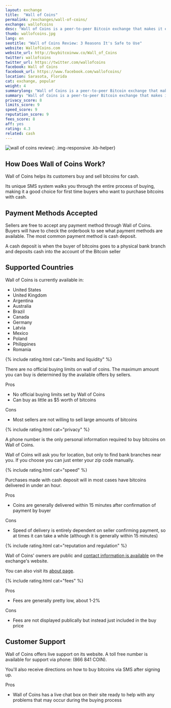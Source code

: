 ```yaml
---
layout: exchange
title:  "Wall of Coins"
permalink: /exchanges/wall-of-coins/
exchange: wallofcoins
desc: "Wall of Coins is a peer-to-peer Bitcoin exchange that makes it easy to buy and sell bitcoins."
thumb: wallofcoins.jpg
lang: en
seotitle: "Wall of Coins Review: 3 Reasons It's Safe to Use"
website: WallofCoins.com
website_url: http://buybitcoinww.co/Wall_of_Coins
twitter: wallofcoins
twitter_url: https://twitter.com/wallofcoins
facebook: Wall of Coins
facebook_url: https://www.facebook.com/wallofcoins/
location: Sarasota, Florida
cat: exchange, popular
weight: 4
summarylong: "Wall of Coins is a peer-to-peer Bitcoin exchange that makes it easy to buy and sell bitcoins."
summary: "Wall of Coins is a peer-to-peer Bitcoin exchange that makes it easy to buy and sell bitcoins."
privacy_score: 8
limits_score: 9
speed_score: 9
reputation_score: 9
fees_score: 8
aff: yes
rating: 4.3
related: cash
---
```


![wall of coins review](/img/reviews/woc.png){: .img-responsive .kb-helper}

## How Does Wall of Coins Work? 

Wall of Coins helps its customers buy and sell bitcoins for cash. 

Its unique SMS system walks you through the entire process of buying, making it a good choice for first time buyers who want to purchase bitcoins with cash.

## Payment Methods Accepted
Sellers are free to accept any payment method through Wall of Coins. Buyers will have to check the orderbook to see what payment methods are available. The most common payment method is cash deposit. 

A cash deposit is when the buyer of bitcoins goes to a physical bank branch and deposits cash into the account of the Bitcoin seller

## Supported Countries
Wall of Coins is currently available in:

* United States
* United Kingdom
* Argentina
* Australia
* Brazil
* Canada
* Germany
* Latvia 
* Mexico
* Poland
* Philippines
* Romania

{% include rating.html cat="limits and liquidity" %} 

There are no official buying limits on wall of coins. The maximum amount you can buy is determined by the available offers by sellers.

<div class="exchange-pros exchange-pros-buylist col-md-6"> 
	<div class="exchange-pros-title">Pros</div> 
	<ul class="quick-info-pros"> 
		<li>No official buying limits set by Wall of Coins</li> 
		<li>Can buy as little as $5 worth of bitcoins</li>
	</ul> 
</div>

<div class="exchange-pros exchange-pros-buylist col-md-6"> 
	<div class="exchange-pros-title">Cons</div> 
	<ul class="quick-info-cons"> 
		<li>Most sellers are not willing to sell large amounts of bitcoins</li>
	</ul> 
</div>

{% include rating.html cat="privacy" %} 

A phone number is the only personal information required to buy bitcoins on Wall of Coins. 

Wall of Coins will ask you for location, but only to find bank branches near you. If you choose you can just enter your zip code manually. 

{% include rating.html cat="speed" %} 

Purchases made with cash deposit will in most cases have bitcoins delivered in under an hour.

<div class="exchange-pros exchange-pros-buylist col-md-6"> 
	<div class="exchange-pros-title">Pros</div> 
	<ul class="quick-info-pros"> 
		<li>Coins are generally delivered within 15 minutes after confirmation of payment by buyer</li>
	</ul> 
</div>

<div class="exchange-pros exchange-pros-buylist col-md-6"> 
	<div class="exchange-pros-title">Cons</div> 
	<ul class="quick-info-cons"> 
		<li>Speed of delivery is entirely dependent on seller confirming payment, so at times it can take a while (although it is generally within 15 minutes)</li>
	</ul> 
</div>

{% include rating.html cat="reputation and regulation" %} 

Wall of Coins' owners are public and [contact information is available](http://wallofcoins.com/en/contact) on the exchange's website. 

You can also visit its [about page](https://wallofcoins.com/en/about/). 

{% include rating.html cat="fees" %} 

<div class="exchange-pros exchange-pros-buylist col-md-6"> 
	<div class="exchange-pros-title">Pros</div> 
	<ul class="quick-info-pros"> 
		<li>Fees are generally pretty low, about 1-2%</li> 
	</ul> 
</div>

<div class="exchange-pros exchange-pros-buylist col-md-6"> 
	<div class="exchange-pros-title">Cons</div> 
	<ul class="quick-info-cons"> 
		<li>Fees are not displayed publically but instead just included in the buy price</li>
	</ul> 
</div>

## Customer Support
Wall of Coins offers live support on its website. A toll free number is available for support via phone:  (866 841 COIN). 

You'll also receive directions on how to buy bitcoins via SMS after signing up. 

<div class="exchange-pros exchange-pros-buylist col-md-12"> 
	<div class="exchange-pros-title">Pros</div> 
	<ul class="quick-info-pros"> 
		<li>Wall of Coins has a live chat box on their site ready to help with any problems that may occur during the buying process</li> 
	</ul> 
</div>